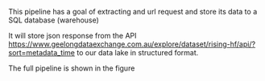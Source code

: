 This pipeline has a goal of extracting and url request and store its data to a SQL database (warehouse)

It will store json response from the API https://www.geelongdataexchange.com.au/explore/dataset/rising-hf/api/?sort=metadata_time to our data lake in structured format.

The full pipeline is shown in the figure 

